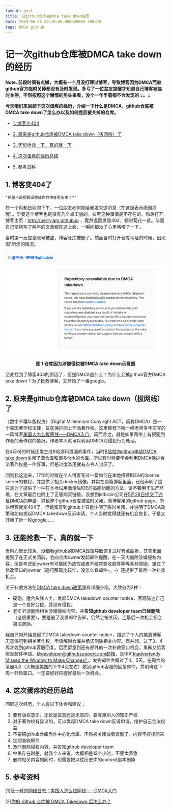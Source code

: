 ```yaml
---
layout: post
title: 记github仓库被DMCA take down经历
date: 2019-06-25 20:19:00.000000000 +09:00
tags: DMCA github
---
```



# 记一次github仓库被DMCA take down的经历

**Note. 前段时间有点懒，大概有一个月没打理过博客，导致博客因为DMCA而被github官方临时关掉都没有及时发现。多亏了一位盆友提醒才知道自己博客被临时关停，不然按照这个懒惰的势头来看，没个一年半载都不会发现的 =。=**

**今天咱们来回顾下这次蛋疼的经历，介绍一下什么是DMCA，github仓库被DMCA take down了怎么办以及如何挽回被关掉的仓库。**

- [1. 博客变404](https://github.com/berryjam/berryjam.github.io/blob/master/_posts/2019-06-25-%E8%AE%B0github%E4%BB%93%E5%BA%93%E8%A2%ABDMCA%20take%20down%E7%BB%8F%E5%8E%86.md#1-%E5%8D%9A%E5%AE%A2%E5%8F%98404%E4%BA%86)

- [2. 原来是github仓库被DMCA take down（拔网线）了](https://github.com/berryjam/berryjam.github.io/blob/master/_posts/2019-06-25-%E8%AE%B0github%E4%BB%93%E5%BA%93%E8%A2%ABDMCA%20take%20down%E7%BB%8F%E5%8E%86.md#2-%E5%8E%9F%E6%9D%A5%E6%98%AFgithub%E4%BB%93%E5%BA%93%E8%A2%ABdmca-take-down%E6%8B%94%E7%BD%91%E7%BA%BF%E4%BA%86)

- [3. 还能抢救一下，真的就一下](https://github.com/berryjam/berryjam.github.io/blob/master/_posts/2019-06-25-%E8%AE%B0github%E4%BB%93%E5%BA%93%E8%A2%ABDMCA%20take%20down%E7%BB%8F%E5%8E%86.md#3-%E8%BF%98%E8%83%BD%E6%8A%A2%E6%95%91%E4%B8%80%E4%B8%8B%E7%9C%9F%E7%9A%84%E5%B0%B1%E4%B8%80%E4%B8%8B)

- [4. 这次蛋疼的经历总结](https://github.com/berryjam/berryjam.github.io/blob/master/_posts/2019-06-25-%E8%AE%B0github%E4%BB%93%E5%BA%93%E8%A2%ABDMCA%20take%20down%E7%BB%8F%E5%8E%86.md#4-%E8%BF%99%E6%AC%A1%E8%9B%8B%E7%96%BC%E7%9A%84%E7%BB%8F%E5%8E%86%E6%80%BB%E7%BB%93)

- [5. 参考资料](https://github.com/berryjam/berryjam.github.io/blob/master/_posts/2019-06-25-%E8%AE%B0github%E4%BB%93%E5%BA%93%E8%A2%ABDMCA%20take%20down%E7%BB%8F%E5%8E%86.md#5-%E5%8F%82%E8%80%83%E8%B5%84%E6%96%99)

## 1. 博客变404了

`"你是不是把我设置成你的博客黑名单了?"`

在一个风和日丽的下午，一位朋友@何原给我发来这消息（在这里表示感谢提醒）。毕竟这个博客也是没有几个点击量的，拉黑这种事情是不存在的。然后打开博客主页：http://berryjam.github.io ，竟然返回发现404，顿时菊花一紧。毕竟自己坚持写了两年的文章都在这上面，一瞬间都没了心里咯噔了一下。

当时第一反应是账号被盗，博客仓库被删了。然而当时打开仓库地址的时候，出现图1所示的情况。

<div align="center">
<img src="https://github.com/berryjam/berryjam.github.io/blob/master/image/2019-06-25/dmca-cut.png?raw=true" >
</div>

<p align="center">
  <b>图 1 仓库因为涉嫌侵权被DMCA take down示意图</b><br>
</p>

至此找到了博客404的原因了，但是DMCA是什么？为什么会被github官方DMCA take down？为了抢救博客，又开始了一番google。

## 2. 原来是github仓库被DMCA take down（拔网线）了

《数字千禧年版权法》（Digital Millennium Copyright ACT，简称DMCA）是一个美国著作权法律，旨在保护网上作品著作权。这里推荐下阮一峰老师多年前写的一篇博客[美国人怎么拔网线----DMCA入门](http://www.ruanyifeng.com/blog/2010/03/dmca.html)。简而言之，就是如果网络上有侵犯到作者的著作权的情况，作者本人就可以利用DMCA对侵犯行为处理。

在4月份的时候还发生过B站源码泄漏的事件，当时[B站就向github申请DMCA take down](https://www.oschina.net/news/106201/github-publishes-dmca-takedown-from-bilibili)关闭了源仓库和很多fork的仓库。所以有时候要学会利用DMCA保护合法著作权是一件好事，但是过度滥用就有点令人讨厌了。

回到我这边来，17年的时候在个人博客写过一篇如何在本地搭建IDEA的license server的教程，并提供了相关docker镜像。其实在那篇博客里面，已经声明了这只是为了提供了一种在本地试用激活后IDE的高能功能的方法，请不要用于生产环境，在文章最后也附上了正版购买链接。没想到jetbrain公司在[5月28日提交了违反DMCA的申请](https://github.com/github/dmca/blob/master/2019/05/2019-05-28-Jetbrains.md)，导致整个github仓库被临时关闭。而博客用的github page，所以博客就变404了。但是留意到github上只是注明了临时关闭，并说明了DMCA政策和如何发起DMCA takedown反诉申请，个人当时觉得就还有机会恢复，于是又开始了新一轮google......

## 3. 还能抢救一下，真的就一下

当时心里比较急，没细看github的DMCA政策导致恢复过程有点曲折。其实里面提到了在正式关闭前，会向仓库owner发起邮件提醒，在一天内删除涉嫌侵权内容。但是考虑到owner有可能因为放假或者不经常查收邮件等等各种原因，错过了修改窗口的owner（碰巧那周比较忙，没怎么看邮件-。-）还提供了最后一次补救机会。

关于补救方法在[DMCA take down政策](https://www.baidu.com/link?url=UBrUG9zW24G8kBmWu9vPjeJL9eFdNuhmTYh3QGza8skbozj5jP4-f9Iqm9IgSXIE_zqtwIOJk34ZChR2rpFr4K&wd=&eqid=f85b39680006d29e000000035d22ba42)里有详细介绍。大致分为2种：

- 硬刚，适合头铁人士。发起DMCA takedown counter notice，客观陈述自己是一个良好公民，并没有侵权。
- 老实听话删除相关涉嫌侵权内容，并**告知github developer team已经删除**（这很重要），要是删了没发邮件告知，仍然会被关闭，连最后一次机会都会被浪费掉。

我自己刚开始发起了DMCA takedown counter notice，描述了个人的某篇博客无意侵犯到相关著作权，申请解封仓库并承诺删除相关内容。然并卵，过了3、4周才收到github客服回复。后面留意到还有额外的一次补救窗口机会，果断又给客服发邮件申请。给developer@githubsupport.com邮箱，具体可[Inadvertently Missed the Window to Make Changes? ](https://help.github.com/en/articles/dmca-takedown-policy#c-what-if-i-inadvertently-missed-the-window-to-make-changes)。发完邮件大概过了4、5天，在周六的凌晨4点（大概是美国的下午4点左右）收到github客服的回复邮件，并明确在下周一开启窗口。一定要好好把握好最后一次机会。

## 4. 这次蛋疼的经历总结

回顾这次经历，个人有以下体会和建议：

1. 要有版权意识，无论是故意还是无意的，要尊重别人的知识产权
2. 对于著作权有异议的，可以发起DMCA take down反诉申请，维护自己合法权益
3. 不要把github仓库当作中心化仓库，不然被关闭或者误删了，内容不好找回来
4. 定期查收邮件
5. 及时删除侵权内容，并告知github developer team
6. 中美存在时差，就我个人来说，大概相差12个小时，不要太着急
7. 删除相关内容的同时，也需要把以往历史中的commit副本删掉

## 5. 参考资料

[1][阮一峰的网络日志：美国人怎么拔网线----DMCA入门](http://www.ruanyifeng.com/blog/2010/03/dmca.html)

[2][你的 Github 仓库被 DMCA Takedown 后怎么办？](https://linux.cn/article-9374-1.html)


